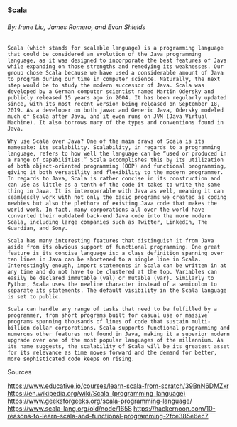 ### Scala
###### By:  Irene Liu, James Romero, and Evan Shields

	Scala (which stands for scalable language) is a programming language that could be considered an evolution of the Java programming language, as it was designed to incorporate the best features of Java while expanding on those strengths and remedying its weaknesses. Our group chose Scala because we have used a considerable amount of Java to program during our time in computer science. Naturally, the next step would be to study the modern successor of Java. Scala was developed by a German computer scientist named Martin Odersky and publicly released 15 years ago in 2004. It has been regularly updated since, with its most recent version being released on September 18, 2019. As a developer on both javac and Generic Java, Odersky modeled much of Scala after Java, and it even runs on JVM (Java Virtual Machine). It also borrows many of the types and conventions found in Java.
	
	Why use Scala over Java? One of the main draws of Scala is its namesake: its scalability. Scalability, in regards to a programming language, refers to how well the language can be “used or produced in a range of capabilities.” Scala accomplishes this by its utilization of both object-oriented programming (OOP) and functional programming, giving it both versatility and flexibility to the modern programmer. In regards to Java, Scala is rather concise in its construction and can use as little as a tenth of the code it takes to write the same thing in Java. It is interoperable with Java as well, meaning it can seamlessly work with not only the basic programs we created as coding newbies but also the plethora of existing Java code that makes the world work. In fact, many corporations all over the world have converted their outdated back-end Java code into the more modern Scala, including large companies such as Twitter, LinkedIn, The Guardian, and Sony.
	
	Scala has many interesting features that distinguish it from Java aside from its obvious support of functional programming. One great feature is its concise language is: a class definition spanning over ten lines in Java can be shortened to a single line in Scala. Interestingly enough, import statements in Scala can be written in at any time and do not have to be clustered at the top. Variables can easily be declared immutable (val) or mutable (var). Similarly to Python, Scala uses the newline character instead of a semicolon to separate its statements. The default visibility in the Scala language is set to public.
	
	Scala can handle any range of tasks that need to be fulfilled by a programmer, from short programs built for casual use or massive programs spanning thousands of lines of code that sustain multi-billion dollar corporations. Scala supports functional programming and numerous other features not found in Java, making it a superior modern upgrade over one of the most popular languages of the millennium. As its name suggests, the scalability of Scala will be its greatest asset for its relevance as time moves forward and the demand for better, more sophisticated code keeps on rising.
	
Sources

https://www.educative.io/courses/learn-scala-from-scratch/39BnN6DMZxr
https://en.wikipedia.org/wiki/Scala_(programming_language)
https://www.geeksforgeeks.org/scala-programming-language/
https://www.scala-lang.org/old/node/1658
https://hackernoon.com/10-reasons-to-learn-scala-and-functional-programming-2fce385e6ec7
